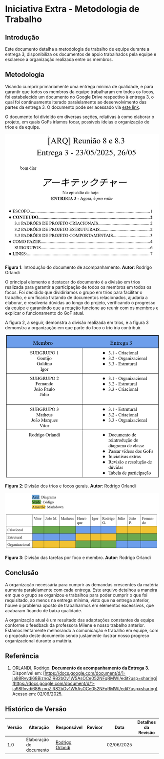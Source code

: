 # Iniciativa Extra - Metodologia de Trabalho

## Introdução 
Este documento detalha a metodologia de trabalho de equipe durante a entrega 3, disponibiliza os documentos de apoio trabalhados pela equipe e esclarece a organização realizada entre os membros.

## Metodologia
Visando cumprir primariamente uma entrega mínima de qualidade, e para garantir que todos os membros da equipe trabalharam em todos os focos, foi estabelecido um documento no Google Drive respectivo à entrega 3, o qual foi continuamente iterado paralelamente ao desenvolvimento das partes da entrega 3. O documento pode ser acessado via [este link](https://docs.google.com/document/d/1-ja98Rvvdi68BiznqZlR82bOv1W5AsOCe052NFqRMWI/edit?usp=sharing).

O documento foi dividido em diversas seções, relativas à como elaborar o projeto, em quais GoFs iríamos focar, possíveis ideias e organização de trios e da equipe.

![Sumário Doc.](/./Imagens/sumario_doc.png)

**Figura 1**: Introdução do documento de acompanhamento. **Autor**: Rodrigo Orlandi

O principal elemento a destacar do documento é a divisão em trios realizada para garantir a participação de todos os membros em todos os focos. Foi decidido que dividíriamos o grupo em trios para facilitar o trabalho, e um ficaria tratando de documentos relacionados, ajudaria a elaborar, e resolveria dúvidas ao longo do projeto, verificando o progresso da equipe e garantindo que a rotação funcione ao reunir com os membros e explicar o funcionamento do GoF atual. 

A figura 2, a seguir, demonstra a divisão realizada em trios, e a figura 3 demonstra a organização em que parte do foco o trio iria contribuir. 

![Divisão Doc.](/./Imagens/divisao_doc.png)

**Figura 2**: Divisão dos trios e focos gerais. **Autor**: Rodrigo Orlandi

![Divisão 2 Doc.](/./Imagens/divisao2_doc.png)

**Figura 3**: Divisão das tarefas por foco e membro. **Autor**: Rodrigo Orlandi

## Conclusão
A organização necessária para cumprir as demandas crescentes da matéria aumenta paralelamente com cada entrega. Este arquivo detalhou a maneira em que o grupo se organizou e trabalhou para poder cumprir o que foi requisitado, ao menos na entrega mínima, visto que na entrega anterior, houve o problema oposto de trabalharmos em elementos excessivos, que acabaram ficando de baixa qualidade.

A organização atual é um resultado das adaptações constantes da equipe conforme o feedback da professora Milene e nosso trabalho anterior. Estamos lentamente melhorando a comunicação e trabalho em equipe, com o propósito deste documento sendo justamente ilustrar nosso progreso organizacional durante a matéria.

## Referência

1. ORLANDI, Rodrigo. **Documento de acompanhamento da Entrega 3**. Disponível em: [https://docs.google.com/document/d/1-ja98Rvvdi68BiznqZlR82bOv1W5AsOCe052NFqRMWI/edit?usp=sharing](https://docs.google.com/document/d/1-ja98Rvvdi68BiznqZlR82bOv1W5AsOCe052NFqRMWI/edit?usp=sharing) Acesso em: 02/06/2025.

## Histórico de Versão

| Versão | Alteração                  | Responsável     | Revisor | Data       | Detalhes da Revisão |
| -      | -                          | -               | -       | -          | -                   |
| 1.0    | Elaboração do documento | [Rodrigo Orlandi](https://github.com/OrlandiRodrigo)| | 02/06/2025 | |
